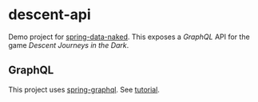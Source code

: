 # descent-api

Demo project for [spring-data-naked](https://github.com/da-trunk/spring-data-naked).  This exposes a *GraphQL* API for the game *Descent Journeys in the Dark*.

## GraphQL

This project uses [spring-graphql](https://docs.spring.io/spring-graphql/docs/current/reference/html).  See [tutorial](https://www.graphql-java.com/tutorials/getting-started-with-spring-boot).